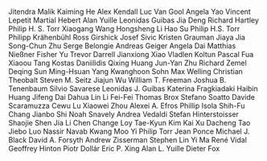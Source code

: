 Jitendra Malik
Kaiming He
Alex Kendall
Luc Van Gool
Angela Yao
Vincent Lepetit
Martial Hebert
Alan Yuille
Leonidas Guibas
Jia Deng
Richard Hartley
Philip H. S. Torr
Xiaogang Wang
Hongsheng Li
Hao Su
Philip H.S. Torr
Philipp Krähenbühl
Ross Girshick
Josef Sivic
Kristen Grauman
Jiaya Jia
Song-Chun Zhu
Serge Belongie
Andreas Geiger
Angela Dai
Matthias Nießner
Fisher Yu
Trevor Darrell
Jianxiong Xiao
Vladlen Koltun
Pascal Fua
Xiaoou Tang
Kostas Daniilidis
Qixing Huang
Jun-Yan Zhu
Richard Zemel
Deqing Sun
Ming-Hsuan Yang
Kwanghoon Sohn
Max Welling
Christian Theobalt
Steven M. Seitz
Jiajun Wu
William T. Freeman
Joshua B. Tenenbaum
Silvio Savarese
Leonidas J. Guibas
Katerina Fragkiadaki
Haibin Huang
Jifeng Dai
Dahua Lin
Li Fei-Fei
Thomas Brox
Stefano Soatto
Davide Scaramuzza
Cewu Lu
Xiaowei Zhou
Alexei A. Efros
Phillip Isola
Shih-Fu Chang
Jianbo Shi
Noah Snavely
Andrea Vedaldi
Stefan Hinterstoisser
Shaojie Shen
Jia Li
Chen Change Loy
Tae-Kyun Kim
Kai Xu
Dacheng Tao
Jiebo Luo
Nassir Navab
Kwang Moo Yi
Philip Torr
Jean Ponce
Michael J. Black
David A. Forsyth
Andrew Zisserman
Stephen Lin
Yi Ma
René Vidal
Geoffrey Hinton
Piotr Dollár
Eric P. Xing
Alan L. Yuille
Dieter Fox

